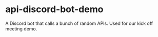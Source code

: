 # api-discord-bot-demo
A Discord bot that calls a bunch of random APIs. Used for our kick off meeting demo.

